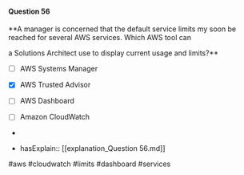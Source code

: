 #### Question  56


**A manager is concerned that the default service limits my soon be reached for several AWS services. Which AWS tool can

a Solutions Architect use to display current usage and limits?**


- [ ] AWS Systems Manager


- [x] AWS Trusted Advisor


- [ ] AWS Dashboard


- [ ] Amazon CloudWatch


*

- hasExplain:: [[explanation_Question  56.md]]

#aws #cloudwatch #limits #dashboard #services 
